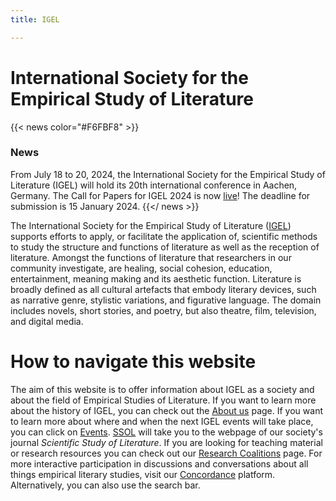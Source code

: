 ```yaml
---
title: IGEL

---
```

# International Society for the Empirical Study of Literature


{{< news color="#F6FBF8" >}}

### News

From July 18 to 20, 2024, the International Society for the Empirical Study of Literature (IGEL) will hold its 20th international conference in Aachen, Germany. The Call for Papers for IGEL 2024 is now [live](https://igelsociety.org/events/event-igel2024/)! The deadline for submission is 15 January 2024.
{{</ news >}}

The International Society for the Empirical Study of Literature ([IGEL](about-us/#what-is-igel)) supports efforts to apply, or facilitate the application of, scientific methods to study the structure and functions of literature as well as the reception of literature. Amongst the functions of literature that researchers in our community investigate, are healing, social cohesion, education, entertainment, meaning making and its aesthetic function. Literature is broadly defined as all cultural artefacts that embody literary devices, such as narrative genre, stylistic variations, and figurative language. The domain includes novels, short stories, and poetry, but also theatre, film, television, and digital media.

# How to navigate this website

The aim of this website is to offer information about IGEL as a society and about the field of Empirical Studies of Literature. If you want to learn more about the history of IGEL, you can check out the [About us](/about-us/) page. If you want to learn more about where and when the next IGEL events will take place, you can click on [Events](/events/). [SSOL](/ssol/) will take you to the webpage of our society's journal _Scientific Study of Literature_. If you are looking for teaching material or research resources you can check out our [Research Coalitions](/research-coalitions/) page. For more interactive participation in discussions and conversations about all things empirical literary studies, visit our [Concordance](/concordance/) platform. Alternatively, you can also use the search bar.
